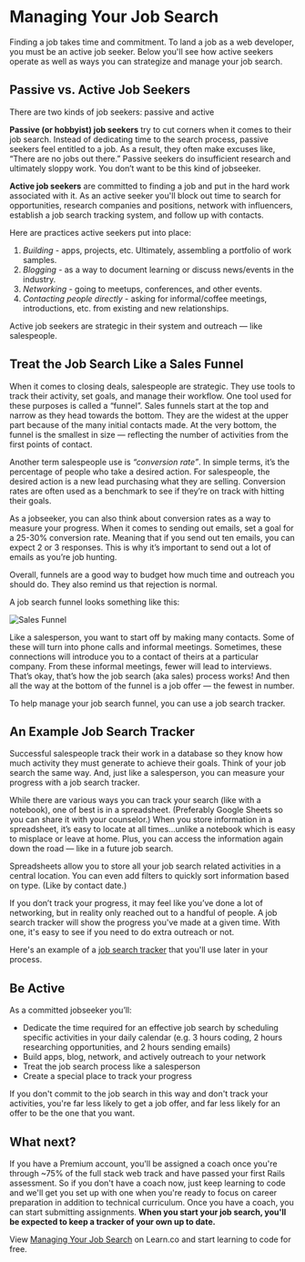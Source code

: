 # Managing Your Job Search 

Finding a job takes time and commitment. To land a job as a web developer, you must be an active job seeker. Below you'll see how active seekers operate as well as ways you can strategize and manage your job search.  

## Passive vs. Active Job Seekers

There are two kinds of job seekers: passive and active

**Passive (or hobbyist) job seekers** try to cut corners when it comes to their job search. Instead of dedicating time to the search process, passive seekers feel entitled to a job. As a result, they often make excuses like, “There are no jobs out there.” Passive seekers do insufficient research and ultimately sloppy work. You don’t want to be this kind of jobseeker. 

**Active job seekers** are committed to finding a job and put in the hard work associated with it. As an active seeker you'll block out time to search for opportunities, research companies and positions, network with influencers, establish a job search tracking system, and follow up with contacts.

Here are practices active seekers put into place:

1. *Building* - apps, projects, etc. Ultimately, assembling a portfolio of work samples. 
2. *Blogging* - as a way to document learning or discuss news/events in the industry. 
3. *Networking* - going to meetups, conferences, and other events. 
4. *Contacting people directly* - asking for informal/coffee meetings, introductions, etc. from existing and new relationships.

Active job seekers are strategic in their system and outreach — like salespeople.

## Treat the Job Search Like a Sales Funnel 

When it comes to closing deals, salespeople are strategic. They use tools to track their activity, set goals, and manage their workflow. One tool used for these purposes is called a “funnel”.
Sales funnels start at the top and narrow as they head towards the bottom. They are the widest at the upper part because of the many initial contacts made. At the very bottom, the funnel is the smallest in size — reflecting the number of activities from the first points of contact.

Another term salespeople use is *“conversion rate”*. In simple terms, it’s the percentage of people who take a desired action. For salespeople, the desired action is a new lead purchasing what they are selling. Conversion rates are often used as a benchmark to see if they’re on track with hitting their goals.

As a jobseeker, you can also think about conversion rates as a way to measure your progress. When it comes to sending out emails, set a goal for a 25-30% conversion rate. Meaning that if you send out ten emails, you can expect 2 or 3 responses. This is why it’s important to send out a lot of emails as you’re job hunting. 

Overall, funnels are a good way to budget how much time and outreach you should do. They also remind us that rejection is normal. 

A job search funnel looks something like this: 

![Sales Funnel](https://s3.amazonaws.com/learn-verified/CareersCurriculumSalesFunnel.jpg)

Like a salesperson, you want to start off by making many contacts. Some of these will turn into phone calls and informal meetings. Sometimes, these connections will introduce you to a contact of theirs at a particular company. From these informal meetings, fewer will lead to interviews. That’s okay, that’s how the job search (aka sales) process works! And then all the way at the bottom of the funnel is a job offer — the fewest in number.

To help manage your job search funnel, you can use a job search tracker. 

## An Example Job Search Tracker

Successful salespeople track their work in a database so they know how much activity they must generate to achieve their goals. Think of your job search the same way. And, just like a salesperson, you can measure your progress with a job search tracker.

While there are various ways you can track your search (like with a notebook), one of best is in a spreadsheet. (Preferably Google Sheets so you can share it with your counselor.) When you store information in a spreadsheet, it’s easy to locate at all times...unlike a notebook which is easy to misplace or leave at home. Plus, you can access the information again down the road — like in a future job search. 

Spreadsheets allow you to store all your job search related activities in a central location. You can even add filters to quickly sort information based on type. (Like by contact date.)

If you don’t track your progress, it may feel like you’ve done a lot of networking, but in reality only reached out to a handful of people. A job search tracker will show the progress you've made at a given time. With one, it's easy to see if you need to do extra outreach or not.

Here's an example of a [job search tracker](https://docs.google.com/spreadsheets/d/1CMFzB1zUQl_yR2ZO9kZdDjPZJEupsjULC6G_vRTUgnU/) that you'll use later in your process.

## Be Active

As a committed jobseeker you’ll:

* Dedicate the time required for an effective job search by scheduling specific activities in your daily calendar (e.g. 3 hours coding, 2 hours researching opportunities, and 2 hours sending emails)
* Build apps, blog, network, and actively outreach to your network 
* Treat the job search process like a salesperson 
* Create a special place to track your progress

If you don't commit to the job search in this way and don't track your activities, you're far less likely to get a job offer, and far less likely for an offer to be the one that you want.

## What next? 

If you have a Premium account, you'll be assigned a coach once you're through ~75% of the full stack web track and have passed your first Rails assessment. So if you don't have a coach now, just keep learning to code and we'll get you set up with one when you're ready to focus on career preparation in addition to technical curriculum. Once you have a coach, you can start submitting assignments. **When you start your job search, you'll be expected to keep a tracker of your own up to date.**

<p class='util--hide'>View <a href='https://learn.co/lessons/careers-managing-your-job-search'>Managing Your Job Search</a> on Learn.co and start learning to code for free.</p>
